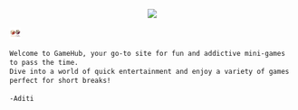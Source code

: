 

<p align="center">
 <img src="https://capsule-render.vercel.app/api?type=venom&height=150&color=0c6a8a&text=GameHub&textBg=false&fontColor=ffebef&animation=fadeIn"/>
</p>
<img src="images\Game.png" height="20" />

```
Welcome to GameHub, your go-to site for fun and addictive mini-games to pass the time.
Dive into a world of quick entertainment and enjoy a variety of games perfect for short breaks!
                                                                                 -Aditi
```

